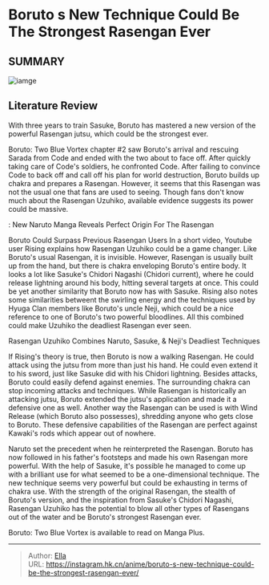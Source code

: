 # Boruto s New Technique Could Be The Strongest Rasengan Ever


## SUMMARY 

![iamge](https://static1.srcdn.com/wordpress/wp-content/uploads/2023/09/boruto-s-strongest-rasengan-ever.jpg)

## Literature Review

With three years to train Sasuke, Boruto has mastered a new version of the powerful Rasengan jutsu, which could be the strongest ever.





Boruto: Two Blue Vortex chapter #2 saw Boruto&#39;s arrival and rescuing Sarada from Code and ended with the two about to face off. After quickly taking care of Code&#39;s soldiers, he confronted Code. After failing to convince Code to back off and call off his plan for world destruction, Boruto builds up chakra and prepares a Rasengan. However, it seems that this Rasengan was not the usual one that fans are used to seeing. Though fans don&#39;t know much about the Rasengan Uzuhiko, available evidence suggests its power could be massive.




 : New Naruto Manga Reveals Perfect Origin For The Rasengan


 Boruto Could Surpass Previous Rasengan Users 
In a short video, Youtube user Rising explains how Rasengan Uzuhiko could be a game changer. Like Boruto&#39;s usual Rasengan, it is invisible. However, Rasengan is usually built up from the hand, but there is chakra enveloping Boruto&#39;s entire body. It looks a lot like Sasuke&#39;s Chidori Nagashi (Chidori current), where he could release lightning around his body, hitting several targets at once. This could be yet another similarity that Boruto now has with Sasuke. Rising also notes some similarities betweent the swirling energy and the techniques used by Hyuga Clan members like Boruto&#39;s uncle Neji, which could be a nice reference to one of Boruto&#39;s two powerful bloodlines. All this combined could make Uzuhiko the deadliest Rasengan ever seen.



 Rasengan Uzuhiko Combines Naruto, Sasuke, &amp; Neji&#39;s Deadliest Techniques 

 




If Rising&#39;s theory is true, then Boruto is now a walking Rasengan. He could attack using the jutsu from more than just his hand. He could even extend it to his sword, just like Sasuke did with his Chidori lightning. Besides attacks, Boruto could easily defend against enemies. The surrounding chakra can stop incoming attacks and techniques. While Rasengan is historically an attacking jutsu, Boruto extended the jutsu&#39;s application and made it a defensive one as well. Another way the Rasengan can be used is with Wind Release (which Boruto also possesses), shredding anyone who gets close to Boruto. These defensive capabilities of the Rasengan are perfect against Kawaki&#39;s rods which appear out of nowhere.

Naruto set the precedent when he reinterpreted the Rasengan. Boruto has now followed in his father&#39;s footsteps and made his own Rasengan more powerful. With the help of Sasuke, it&#39;s possible he managed to come up with a brilliant use for what seemed to be a one-dimensional technique. The new technique seems very powerful but could be exhausting in terms of chakra use. With the strength of the original Rasengan, the stealth of Boruto&#39;s version, and the inspiration from Sasuke&#39;s Chidori Nagashi, Rasengan Uzuhiko has the potential to blow all other types of Rasengans out of the water and be Boruto&#39;s strongest Rasengan ever.




Boruto: Two Blue Vortex is available to read on Manga Plus.



---

> Author: [Ella](https://instagram.hk.cn/)  
> URL: https://instagram.hk.cn/anime/boruto-s-new-technique-could-be-the-strongest-rasengan-ever/  

